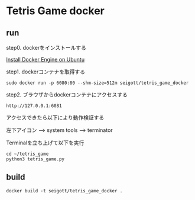 # Tetris Game docker

## run

step0. dockerをインストールする

[Install Docker Engine on Ubuntu](https://docs.docker.com/engine/install/ubuntu)

step1. dockerコンテナを取得する

```
sudo docker run -p 6080:80 --shm-size=512m seigott/tetris_game_docker
```

step2. ブラウザからdockerコンテナにアクセスする

```
http://127.0.0.1:6081
```

アクセスできたら以下により動作検証する

左下アイコン --> system tools --> terminator

Terminalを立ち上げて以下を実行

```
cd ~/tetris_game
python3 tetris_game.py
```

## build

```
docker build -t seigott/tetris_game_docker .
```
